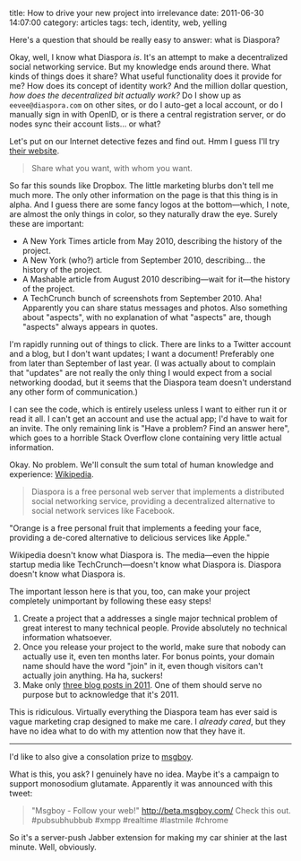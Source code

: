 title: How to drive your new project into irrelevance
date: 2011-06-30 14:07:00
category: articles
tags: tech, identity, web, yelling

Here's a question that should be really easy to answer: what is Diaspora?

Okay, well, I know what Diaspora _is_.  It's an attempt to make a decentralized social networking service.  But my knowledge ends around there.  What kinds of things does it share?  What useful functionality does it provide for me?  How does its concept of identity work?  And the million dollar question, _how does the decentralized bit actually work?_  Do I show up as `eevee@diaspora.com` on other sites, or do I auto-get a local account, or do I manually sign in with OpenID, or is there a central registration server, or do nodes sync their account lists...  or what?

<!-- more -->

Let's put on our Internet detective fezes and find out.  Hmm I guess I'll try [their website][diaspora website].

> Share what you want, with whom you want.

So far this sounds like Dropbox.  The little marketing blurbs don't tell me much more.  The only other information on the page is that this thing is in alpha.  And I guess there are some fancy logos at the bottom—which, I note, are almost the only things in color, so they naturally draw the eye.  Surely these are important:

* A New York Times article from May 2010, describing the history of the project.
* A New York (who?) article from September 2010, describing...  the history of the project.
* A Mashable article from August 2010 describing—wait for it—the history of the project.
* A TechCrunch bunch of screenshots from September 2010.  Aha!  Apparently you can share status messages and photos.  Also something about "aspects", with no explanation of what "aspects" are, though "aspects" always appears in quotes.

I'm rapidly running out of things to click.  There are links to a Twitter account and a blog, but I don't want updates; I want a document!  Preferably one from later than September of last year.  (I was actually about to complain that "updates" are not really the only thing I would expect from a social networking doodad, but it seems that the Diaspora team doesn't understand any other form of communication.)

I can see the code, which is entirely useless unless I want to either run it or read it all.  I can't get an account and use the actual app; I'd have to wait for an invite.  The only remaining link is "Have a problem?  Find an answer here", which goes to a horrible Stack Overflow clone containing very little actual information.

Okay.  No problem.  We'll consult the sum total of human knowledge and experience: [Wikipedia][diaspora wikipedia].

> Diaspora is a free personal web server that implements a distributed social networking service, providing a decentralized alternative to social network services like Facebook.

"Orange is a free personal fruit that implements a feeding your face, providing a de-cored alternative to delicious services like Apple."

Wikipedia doesn't know what Diaspora is.  The media—even the hippie startup media like TechCrunch—doesn't know what Diaspora is.  Diaspora doesn't know what Diaspora is.

The important lesson here is that you, too, can make your project completely unimportant by following these easy steps!

1. Create a project that a addresses a single major technical problem of great interest to many technical people.  Provide absolutely no technical information whatsoever.
2. Once you release your project to the world, make sure that nobody can actually use it, even ten months later.  For bonus points, your domain name should have the word "join" in it, even though visitors can't actually join anything.  Ha ha, suckers!
3. Make only [three blog posts in 2011][diaspora blog].  One of them should serve no purpose but to acknowledge that it's 2011.

This is ridiculous.  Virtually everything the Diaspora team has ever said is vague marketing crap designed to make me care.  I _already cared_, but they have no idea what to do with my attention now that they have it.

---

I'd like to also give a consolation prize to [msgboy][].

What is this, you ask?  I genuinely have no idea.  Maybe it's a campaign to support monosodium glutamate.  Apparently it was announced with this tweet:

> "Msgboy - Follow your web!" http://beta.msgboy.com/ Check this out. #pubsubhubbub #xmpp #realtime #lastmile #chrome

So it's a server-push Jabber extension for making my car shinier at the last minute.  Well, obviously.


[diaspora blog]: http://blog.joindiaspora.com/
[diaspora website]: https://joindiaspora.com/
[diaspora wikipedia]: http://en.wikipedia.org/wiki/Diaspora_%28software%29
[msgboy]: http://beta.msgboy.com/
